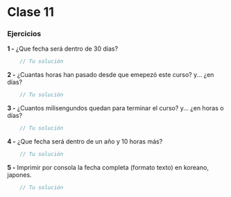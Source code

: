 # Clase 11

### Ejercicios

**1 -** ¿Que fecha será dentro de 30 días?
```javascript
    // Tu solución
```

**2 -** ¿Cuantas horas han pasado desde que emepezó este curso? y... ¿en días?
```javascript
    // Tu solución
```

**3 -** ¿Cuantos milisengundos quedan para terminar el curso? y... ¿en horas o días?
```javascript
    // Tu solución
```

**4 -** ¿Que fecha será dentro de un año y 10 horas más?
```javascript
    // Tu solución
```

**5 -** Imprimir por consola la fecha completa (formato texto) en koreano, japones.
```javascript
    // Tu solución
```

